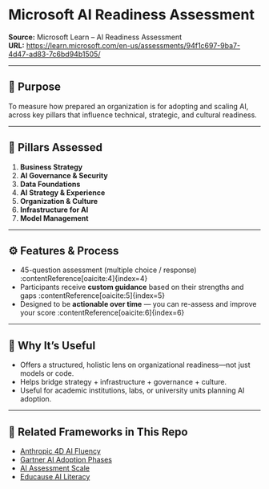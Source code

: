# Microsoft AI Readiness Assessment

**Source:** Microsoft Learn – AI Readiness Assessment  
**URL:** https://learn.microsoft.com/en-us/assessments/94f1c697-9ba7-4d47-ad83-7c6bd94b1505/  

---

## 🎯 Purpose

To measure how prepared an organization is for adopting and scaling AI, across key pillars that influence technical, strategic, and cultural readiness.

---

## 🧱 Pillars Assessed

1. **Business Strategy**  
2. **AI Governance & Security**  
3. **Data Foundations**  
4. **AI Strategy & Experience**  
5. **Organization & Culture**  
6. **Infrastructure for AI**  
7. **Model Management**

---

## ⚙️ Features & Process

- 45-question assessment (multiple choice / response) :contentReference[oaicite:4]{index=4}  
- Participants receive **custom guidance** based on their strengths and gaps :contentReference[oaicite:5]{index=5}  
- Designed to be **actionable over time** — you can re-assess and improve your score :contentReference[oaicite:6]{index=6}  

---

## 🌟 Why It’s Useful

- Offers a structured, holistic lens on organizational readiness—not just models or code.  
- Helps bridge strategy + infrastructure + governance + culture.  
- Useful for academic institutions, labs, or university units planning AI adoption.

---

## 🔗 Related Frameworks in This Repo

- [Anthropic 4D AI Fluency](anthropic_4d_fluency_framework.md)  
- [Gartner AI Adoption Phases](gartner_ai_adoption_phases.md)  
- [AI Assessment Scale](ai_assessment_scale.md)  
- [Educause AI Literacy](educause_ai_literacy.md)
